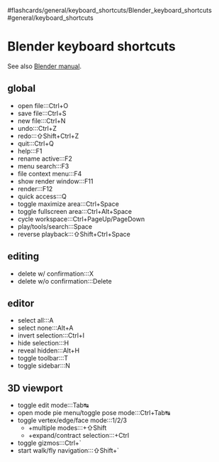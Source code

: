 #flashcards/general/keyboard_shortcuts/Blender_keyboard_shortcuts #general/keyboard_shortcuts

# Blender keyboard shortcuts

See also [Blender manual](https://docs.blender.org/manual/en/dev/interface/keymap/blender_default.html).

## global

- open file:::Ctrl+O <!--SR:!2023-03-11,46,295!2023-03-12,46,296-->
- save file:::Ctrl+S <!--SR:!2023-01-30,17,296!2023-04-03,65,316-->
- new file:::Ctrl+N <!--SR:!2023-02-03,16,250!2023-03-08,43,296-->
- undo:::Ctrl+Z <!--SR:!2023-03-15,48,290!2023-03-08,43,296-->
- redo:::⇧Shift+Ctrl+Z <!--SR:!2023-03-05,40,290!2023-02-02,15,256-->
- quit:::Ctrl+Q <!--SR:!2023-03-06,41,290!2023-02-06,20,276-->
- help:::F1 <!--SR:!2023-03-05,42,290!2023-03-16,49,290-->
- rename active:::F2 <!--SR:!2023-02-11,22,256!2023-02-02,13,236-->
- menu search:::F3 <!--SR:!2023-03-02,36,276!2023-03-17,50,296-->
- file context menu:::F4 <!--SR:!2023-01-31,15,250!2023-02-11,20,276-->
- show render window:::F11 <!--SR:!2023-02-01,12,255!2023-02-03,14,256-->
- render:::F12 <!--SR:!2023-02-19,28,276!2023-03-07,42,296-->
- quick access:::Q <!--SR:!2023-02-08,19,250!2023-01-31,11,250-->
- toggle maximize area:::Ctrl+Space <!--SR:!2023-01-29,4,170!2023-02-09,20,256-->
- toggle fullscreen area:::Ctrl+Alt+Space <!--SR:!2023-02-04,11,190!2023-02-05,12,196-->
- cycle workspace:::Ctrl+PageUp/PageDown <!--SR:!2023-02-09,12,250!2023-02-27,33,276-->
- play/tools/search:::Space <!--SR:!2023-03-03,37,276!2023-03-06,39,276-->
- reverse playback:::⇧Shift+Ctrl+Space <!--SR:!2023-02-04,17,250!2023-01-31,11,255-->

## editing

- delete w/ confirmation:::X <!--SR:!2023-02-28,37,290!2023-03-01,38,296-->
- delete w/o confirmation:::Delete <!--SR:!2023-02-25,34,290!2023-03-05,38,276-->

## editor

- select all:::A <!--SR:!2023-02-06,17,256!2023-03-20,53,296-->
- select none:::Alt+A <!--SR:!2023-02-04,17,256!2023-02-10,21,256-->
- invert selection:::Ctrl+I <!--SR:!2023-02-09,20,250!2023-02-20,29,276-->
- hide selection:::H <!--SR:!2023-02-01,10,230!2023-02-26,33,270-->
- reveal hidden:::Alt+H <!--SR:!2023-02-12,23,250!2023-02-17,24,256-->
- toggle toolbar:::T <!--SR:!2023-03-04,39,290!2023-02-25,32,276-->
- toggle sidebar:::N <!--SR:!2023-02-10,21,256!2023-02-05,14,236-->

## 3D viewport

- toggle edit mode:::Tab↹ <!--SR:!2023-02-28,34,270!2023-01-29,16,296-->
- open mode pie menu/toggle pose mode:::Ctrl+Tab↹ <!--SR:!2023-01-30,14,256!2023-02-01,10,236-->
- toggle vertex/edge/face mode:::1/2/3 <!--SR:!2023-03-02,39,296!2023-03-09,44,296-->
	- +multiple modes:::+⇧Shift <!--SR:!2023-02-19,28,270!2023-01-30,17,296-->
	- +expand/contract selection:::+Ctrl <!--SR:!2023-02-20,29,276!2023-02-04,17,256-->
- toggle gizmos:::Ctrl+\` <!--SR:!2023-02-07,18,250!2023-02-14,23,256-->
- start walk/fly navigation:::⇧Shift+\` <!--SR:!2023-02-18,27,270!2023-02-02,7,175-->
